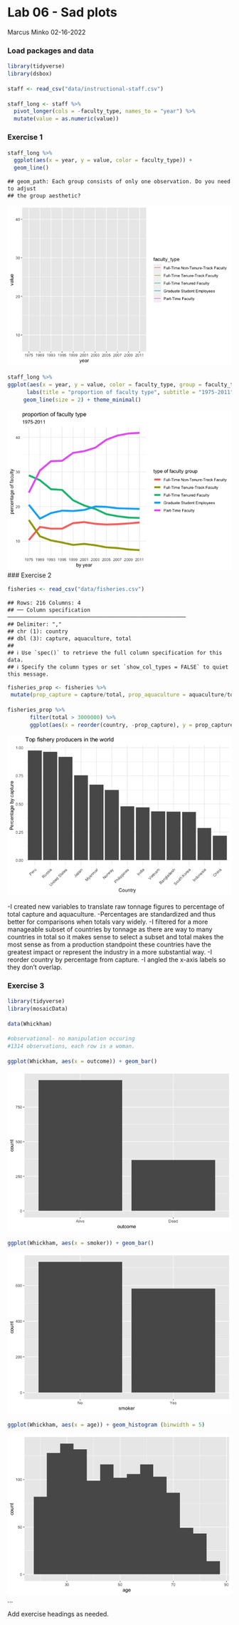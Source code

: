 Lab 06 - Sad plots
================
Marcus Minko
02-16-2022

### Load packages and data

``` r
library(tidyverse) 
library(dsbox) 

staff <- read_csv("data/instructional-staff.csv")

staff_long <- staff %>%
  pivot_longer(cols = -faculty_type, names_to = "year") %>%
  mutate(value = as.numeric(value))
```

### Exercise 1

``` r
staff_long %>%
  ggplot(aes(x = year, y = value, color = faculty_type)) +
  geom_line()
```

    ## geom_path: Each group consists of only one observation. Do you need to adjust
    ## the group aesthetic?

![](lab-06_files/figure-gfm/ggplot-line-1.png)<!-- -->

``` r
staff_long %>% 
ggplot(aes(x = year, y = value, color = faculty_type, group = faculty_type)) +
      labs(title = "proportion of faculty type", subtitle = "1975-2011", x = "by year", y = "percentage of faculty", color = "type of faculty group") +
     geom_line(size = 2) + theme_minimal()
```

![](lab-06_files/figure-gfm/ggplot-line-2.png)<!-- --> ### Exercise 2

``` r
fisheries <- read_csv("data/fisheries.csv")
```

    ## Rows: 216 Columns: 4
    ## ── Column specification ────────────────────────────────────────────────────────
    ## Delimiter: ","
    ## chr (1): country
    ## dbl (3): capture, aquaculture, total
    ## 
    ## ℹ Use `spec()` to retrieve the full column specification for this data.
    ## ℹ Specify the column types or set `show_col_types = FALSE` to quiet this message.

``` r
fisheries_prop <- fisheries %>% 
 mutate(prop_capture = capture/total, prop_aquaculture = aquaculture/total)

fisheries_prop %>% 
       filter(total > 3000000) %>% 
       ggplot(aes(x = reorder(country, -prop_capture), y = prop_capture)) + geom_bar (stat = 'identity')       + theme_minimal()+ theme(axis.text.x = element_text(angle = 45, hjust = 1)) + labs(title = "Top fishery producers in the world", x = "Country", y = "Percentage by capture")
```

![](lab-06_files/figure-gfm/reviz-fish-1.png)<!-- -->

-I created new variables to translate raw tonnage figures to percentage
of total capture and aquaculture. -Percentages are standardized and thus
better for comparisons when totals vary widely. -I filtered for a more
manageable subset of countries by tonnage as there are way to many
countries in total so it makes sense to select a subset and total makes
the most sense as from a production standpoint these countries have the
greatest impact or represent the industry in a more substantial way. -I
reorder country by percentage from capture. -I angled the x-axis labels
so they don’t overlap.

### Exercise 3

``` r
library(tidyverse) 
library(mosaicData)

data(Whickham)

#observational- no manipulation occuring
#1314 observations, each row is a woman.

ggplot(Whickham, aes(x = outcome)) + geom_bar()
```

![](lab-06_files/figure-gfm/whickham-data-1.png)<!-- -->

``` r
ggplot(Whickham, aes(x = smoker)) + geom_bar()
```

![](lab-06_files/figure-gfm/whickham-data-2.png)<!-- -->

``` r
ggplot(Whickham, aes(x = age)) + geom_histogram (binwidth = 5)
```

![](lab-06_files/figure-gfm/whickham-data-3.png)<!-- --> …

Add exercise headings as needed.
